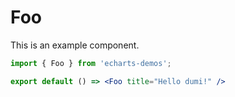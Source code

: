 # Foo

This is an example component.

```jsx
import { Foo } from 'echarts-demos';

export default () => <Foo title="Hello dumi!" />
```
